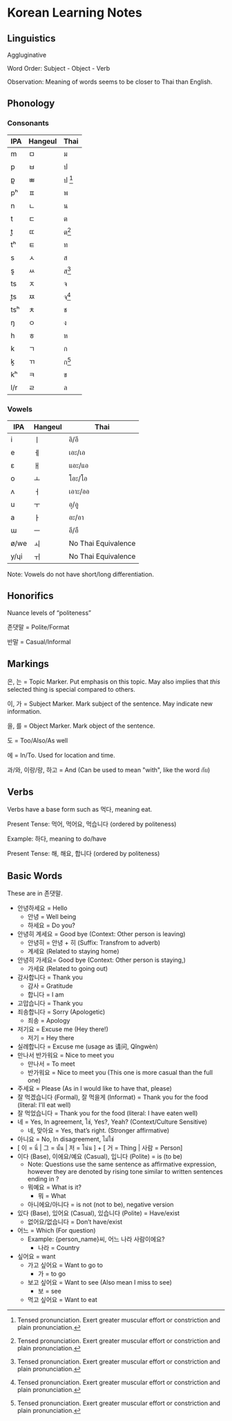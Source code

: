 # Korean Learning Notes

## Linguistics

Aggluginative

Word Order: Subject - Object - Verb

Observation: Meaning of words seems to be closer to Thai than English. 

## Phonology

### Consonants

| IPA | Hangeul | Thai        |
| --- | ------- | ----------- |
| m   | ㅁ      | ม           |
| p   | ㅂ      | ป           |
| p͈   | ㅃ      | ป [^tensed] |
| pʰ  | ㅍ      | พ           |
| n   | ㄴ      | น           |
| t   | ㄷ      | ต           |
| t͈   | ㄸ      | ต[^tensed]  |
| tʰ  | ㅌ      | ท           |
| s   | ㅅ      | ส           |
| s͈   | ㅆ      | ส[^tensed]  |
| ts  | ㅈ      | จ           |
| t͈s  | ㅉ      | จ[^tensed]  |
| tsʰ | ㅊ      | ช           |
| ŋ   | ㅇ      | ง           |
| h   | ㅎ      | ห           |
| k   | ㄱ      | ก           |
| k͈   | ㄲ      | ก[^tensed]  |
| kʰ  | ㅋ      | ข           |
| l/r | ㄹ      | ล           |

[^tensed]: Tensed pronunciation. Exert greater muscular effort or constriction and plain pronunciation.

### Vowels

| IPA  | Hangeul | Thai                |
| ---- | ------- | ------------------- |
| i    | ㅣ      | อิ/อี                 |
| e    | ㅔ      | เอะ/เอ              |
| ɛ    | ㅐ      | แอะ/แอ              |
| o    | ㅗ      | โอะ/โอ              |
| ʌ    | ㅓ      | เอาะ/ออ             |
| u    | ㅜ      | อุ/อู                 |
| a    | ㅏ      | อะ/อา               |
| ɯ    | ㅡ      | อึ/อื                 |
| ø/we | ㅚ      | No Thai Equivalence |
| y/ɥi | ㅟ      | No Thai Equivalence |

Note: Vowels do not have short/long differentiation. 

## Honorifics

Nuance levels of “politeness”

존댓말 = Polite/Format

반말 = Casual/Informal

## Markings

은, 는 = Topic Marker. Put emphasis on this topic. May also implies that *this* selected thing is special compared to others.

이, 가 = Subject Marker. Mark subject of the sentence. May indicate new information.

을, 를 = Object Marker. Mark object of the sentence.

도 = Too/Also/As well

에 = In/To. Used for location and time.

과/와, 이랑/랑, 하고 = And (Can be used to mean "with", like the word กับ)

## Verbs

Verbs have a base form such as 먹다, meaning eat.

Present Tense: 먹어, 먹어요, 먹습니다 (ordered by politeness)

Example: 하다, meaning to do/have

Present Tense: 해, 해요, 합니다 (ordered by politeness)

## Basic Words

These are in 존댓말.

- 안녕하세요 = Hello
  - 안녕 = Well being
  - 하세요 = Do you?
- 안녕히 계세요 = Good bye (Context: Other person is leaving)
  - 안녕히 = 안녕 + 히 (Suffix: Transfrom to adverb)
  - 계세요 (Related to staying home)
- 안녕히 가세요= Good bye (Context: Other person is staying,)
  - 가세요 (Related to going out)
- 감사합니다 = Thank you
  - 감사 = Gratitude
  - 합니다 = I am
- 고맙습니다 = Thank you
- 죄송합니다 = Sorry (Apologetic)
  - 죄송 = Apology
- 저기요 = Excuse me (Hey there!)
  - 저기 = Hey there
- 실례합니다 = Excuse me (usage as 请问, Qǐngwèn)
- 만나서 반가워요 = Nice to meet you
  - 만나서 = To meet 
  - 반가워요 = Nice to meet you (This one is more casual than the full one)
- 주세요 = Please (As in I would like to have that, please)
- 잘 먹겠습니다 (Formal), 잘 먹을게 (Informat) = Thank you for the food (literal: I'll eat well)
- 잘 먹었습니다 = Thank you for the food (literal: I have eaten well)
- 네 = Yes, In agreement, ใช่, Yes?, Yeah? (Context/Culture Sensitive)
  - 네, 맞아요 = Yes, that’s right. (Stronger affirmative)
- 아니요 = No, In disagreement, ไม่ใช่
- [ 이 = นี่ | 그 = นั้น | 저 = โน่น ] + [ 거 = Thing | 사람 = Person]
- 이다 (Base), 이에요/예요 (Casual), 입니다 (Polite) = is (to be)
  - Note: Questions use the same sentence as affirmative expression, however they are denoted by rising tone similar to written sentences ending in ?
  - 뭐예요 = What is it?
    - 뭐 = What
  - 아니에요/아니다 = is not (not to be), negative version 
- 있다 (Base), 있어요 (Casual), 있습니다 (Polite) = Have/exist
  - 없어요/없습니다 = Don’t have/exist 
- 어느 = Which (For question)
  - Example: {person_name}씨, 어느 나라 사람이에요?
    - 나라 = Country
- 싶어요 = want
  - 가고 싶어요 = Want to go to
    - 가 = to go
  - 보고 싶어요 = Want to see (Also mean I miss to see)
    - 보 = see
  - 먹고 싶어요 = Want to eat